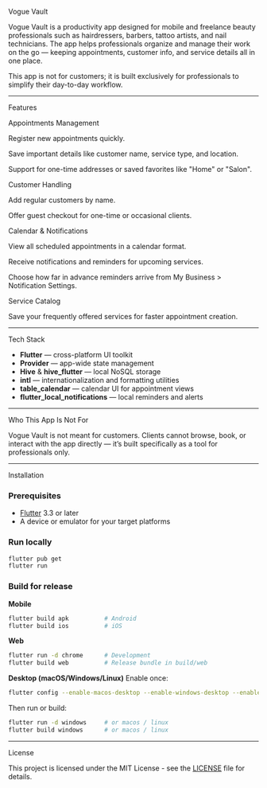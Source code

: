 Vogue Vault

Vogue Vault is a productivity app designed for mobile and freelance beauty professionals such as hairdressers, barbers, tattoo artists, and nail technicians. The app helps professionals organize and manage their work on the go — keeping appointments, customer info, and service details all in one place.

This app is not for customers; it is built exclusively for professionals to simplify their day-to-day workflow.

---

Features

Appointments Management

Register new appointments quickly.

Save important details like customer name, service type, and location.

Support for one-time addresses or saved favorites like "Home" or "Salon".

Customer Handling

Add regular customers by name.

Offer guest checkout for one-time or occasional clients.

Calendar & Notifications

View all scheduled appointments in a calendar format.

Receive notifications and reminders for upcoming services.

Choose how far in advance reminders arrive from My Business > Notification Settings.

Service Catalog

Save your frequently offered services for faster appointment creation.

---

Tech Stack

- **Flutter** — cross-platform UI toolkit
- **Provider** — app-wide state management
- **Hive** & **hive_flutter** — local NoSQL storage
- **intl** — internationalization and formatting utilities
- **table_calendar** — calendar UI for appointment views
- **flutter_local_notifications** — local reminders and alerts

---

Who This App Is Not For

Vogue Vault is not meant for customers. Clients cannot browse, book, or interact with the app directly — it’s built specifically as a tool for professionals only.

---

Installation

### Prerequisites
- [Flutter](https://flutter.dev/docs/get-started/install) 3.3 or later
- A device or emulator for your target platforms

### Run locally
```bash
flutter pub get
flutter run
```

### Build for release
**Mobile**
```bash
flutter build apk          # Android
flutter build ios          # iOS
```

**Web**
```bash
flutter run -d chrome      # Development
flutter build web          # Release bundle in build/web
```

**Desktop (macOS/Windows/Linux)**
Enable once:
```bash
flutter config --enable-macos-desktop --enable-windows-desktop --enable-linux-desktop
```
Then run or build:
```bash
flutter run -d windows     # or macos / linux
flutter build windows      # or macos / linux
```

---

License

This project is licensed under the MIT License - see the [LICENSE](LICENSE) file for details.
